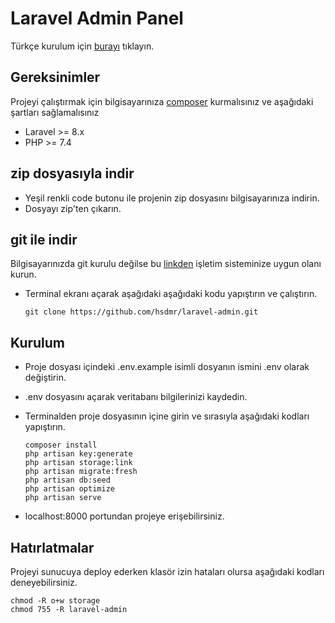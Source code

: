 # Laravel Admin Panel

Türkçe kurulum için <a href="https://github.com/hsdmr/laravel-admin/blob/main/README-tr.md">burayı</a> tıklayın.

## Gereksinimler

Projeyi çalıştırmak için bilgisayarınıza <a href="https://getcomposer.org/">composer</a> kurmalısınız ve aşağıdaki şartları sağlamalısınız

- Laravel >= 8.x
- PHP >= 7.4

## zip dosyasıyla indir

- Yeşil renkli code butonu ile projenin zip dosyasını bilgisayarınıza indirin.
- Dosyayı zip'ten çıkarın.

## git ile indir

Bilgisayarınızda git kurulu değilse bu <a href="https://git-scm.com/downloads">linkden</a> işletim sisteminize uygun olanı kurun.

- Terminal ekranı açarak aşağıdaki aşağıdaki kodu yapıştırın ve çalıştırın.

  ```
  git clone https://github.com/hsdmr/laravel-admin.git
  ```
## Kurulum

- Proje dosyası içindeki .env.example isimli dosyanın ismini .env olarak değiştirin.
- .env dosyasını açarak veritabanı bilgilerinizi kaydedin.
- Terminalden proje dosyasının içine girin ve sırasıyla aşağıdaki kodları yapıştırın.

  ```
  composer install
  php artisan key:generate
  php artisan storage:link
  php artisan migrate:fresh
  php artisan db:seed
  php artisan optimize
  php artisan serve
  ```

- localhost:8000 portundan projeye erişebilirsiniz.

## Hatırlatmalar

Projeyi sunucuya deploy ederken klasör izin hataları olursa aşağıdaki kodları deneyebilirsiniz.

  ```
  chmod -R o+w storage
  chmod 755 -R laravel-admin
  ```

